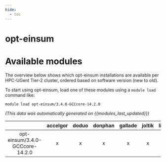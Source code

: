 ```yaml
---
hide:
  - toc
---
```


opt-einsum
==========

# Available modules


The overview below shows which opt-einsum installations are available per HPC-UGent Tier-2 cluster, ordered based on software version (new to old).

To start using opt-einsum, load one of these modules using a `module load` command like:

```shell
module load opt-einsum/3.4.0-GCCcore-14.2.0
```

*(This data was automatically generated on {{modules_last_updated}})*

| |accelgor|doduo|donphan|gallade|joltik|litleo|shinx|
| :---: | :---: | :---: | :---: | :---: | :---: | :---: | :---: |
|opt-einsum/3.4.0-GCCcore-14.2.0|x|x|x|x|x|x|x|
